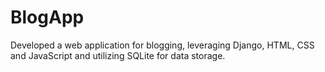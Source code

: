 # BlogApp
Developed a web application for blogging, leveraging Django, HTML, CSS and JavaScript and utilizing SQLite for data storage.
